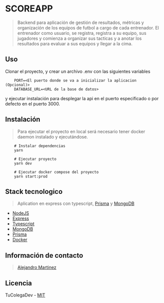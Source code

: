# SCOREAPP

> Backend para aplicación de gestión de resultados, métricas y organización de los equipos de futbol a cargo de cada entrenador. 
> El entrenador como usuario, se registra, registra a su equipo, sus jugadores y comienza a organizar sus tacticas y a anotar los resultados para evaluar a sus equipos y llegar a la cima.

## Uso

Clonar el proyecto, y crear un archivo .env con las siguientes variables
```
    PORT=<El puerto donde se va a inicializar la aplicacion (Opcional)>
    DATABASE_URL=<URL de la base de datos>
```
 y ejecutar instalación para desplegar la api en el puerto especificado o por defecto en el puerto 3000.

## Instalación

> Para ejecutar el proyecto en local será necesario tener docker daemon instalado y ejecutándose.

```shell
    # Instalar dependencias
    yarn

    # Ejecutar proyecto
    yarn dev

    # Ejecutar docker compose del proyecto
    yarn start:prod
```

## Stack tecnologico

> Aplication en express con typescript, [Prisma](https://www.prisma.io/) y [MongoDB](https://www.mongodb.com/)

- [NodeJS](https://nodejs.org/)
- [Express](https://expressjs.com)
- [Typescript](https://www.typescriptlang.org/)
- [MongoDB](https://www.mongodb.com/)
- [Prisma](https://www.prisma.io/)
- [Docker](https://www.docker.com/)

## Información de contacto

> [Alejandro Martinez](https://www.linkedin.com/in/tucolegadev/)
## Licencia

TuColegaDev - [MIT](https://opensource.org/licenses/MIT)
